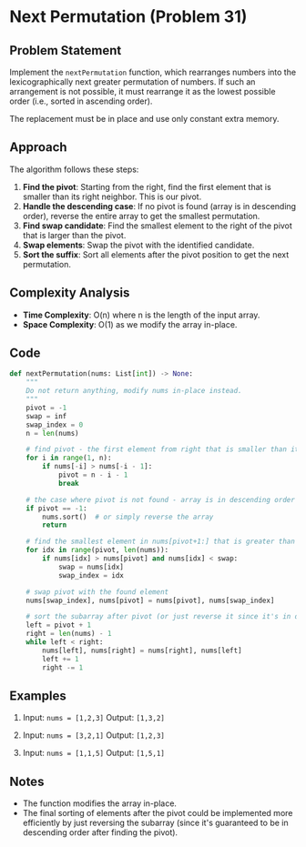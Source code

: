 # Next Permutation (Problem 31)

## Problem Statement

Implement the `nextPermutation` function, which rearranges numbers into the lexicographically next greater permutation of numbers. If such an arrangement is not possible, it must rearrange it as the lowest possible order (i.e., sorted in ascending order).

The replacement must be in place and use only constant extra memory.

## Approach

The algorithm follows these steps:

1. **Find the pivot**: Starting from the right, find the first element that is smaller than its right neighbor. This is our pivot.
2. **Handle the descending case**: If no pivot is found (array is in descending order), reverse the entire array to get the smallest permutation.
3. **Find swap candidate**: Find the smallest element to the right of the pivot that is larger than the pivot.
4. **Swap elements**: Swap the pivot with the identified candidate.
5. **Sort the suffix**: Sort all elements after the pivot position to get the next permutation.

## Complexity Analysis

- **Time Complexity**: O(n) where n is the length of the input array.
- **Space Complexity**: O(1) as we modify the array in-place.

## Code

```python
def nextPermutation(nums: List[int]) -> None:
    """
    Do not return anything, modify nums in-place instead.
    """
    pivot = -1
    swap = inf
    swap_index = 0
    n = len(nums)

    # find pivot - the first element from right that is smaller than its right neighbor
    for i in range(1, n):
        if nums[-i] > nums[-i - 1]:
            pivot = n - i - 1
            break

    # the case where pivot is not found - array is in descending order
    if pivot == -1:
        nums.sort()  # or simply reverse the array
        return

    # find the smallest element in nums[pivot+1:] that is greater than nums[pivot]
    for idx in range(pivot, len(nums)):
        if nums[idx] > nums[pivot] and nums[idx] < swap:
            swap = nums[idx]
            swap_index = idx

    # swap pivot with the found element
    nums[swap_index], nums[pivot] = nums[pivot], nums[swap_index]

    # sort the subarray after pivot (or just reverse it since it's in descending order)
    left = pivot + 1
    right = len(nums) - 1
    while left < right:
        nums[left], nums[right] = nums[right], nums[left]
        left += 1
        right -= 1
```

## Examples

1. Input: `nums = [1,2,3]`
   Output: `[1,3,2]`

2. Input: `nums = [3,2,1]`
   Output: `[1,2,3]`

3. Input: `nums = [1,1,5]`
   Output: `[1,5,1]`

## Notes

- The function modifies the array in-place.
- The final sorting of elements after the pivot could be implemented more efficiently by just reversing the subarray (since it's guaranteed to be in descending order after finding the pivot).
